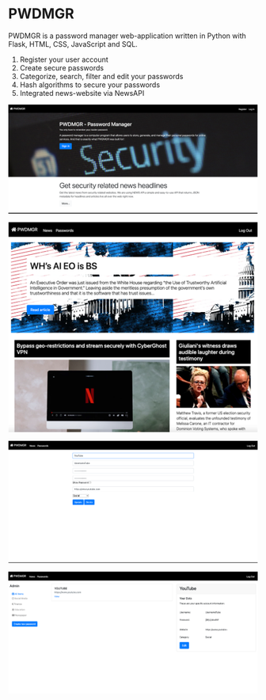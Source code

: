# PWDMGR
PWDMGR is a password manager web-application written in Python with Flask, HTML, CSS, JavaScript and SQL.
1. Register your user account
2. Create secure passwords
3. Categorize, search, filter and edit your passwords
4. Hash algorithms to secure your passwords
5. Integrated news-website via NewsAPI

![alt text](images/0.png)

![alt text](images/1.png)

![alt text](images/2.png)

![alt text](images/3.png)
